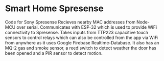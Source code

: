# Smart Home Spresense
Code for Sony Spresense
Recieves nearby MAC addresses from Node-MCU over serial.
Communicates with ESP-32 which is used to provide WiFi connectivity to Spresense.
Takes inputs from TTP223 capacitive touch sensors to control relays which can also be controlled from the app via WiFi from anywhere as it uses Google Firebase Realtime-Database.
It also has an MQ-2 gas and smoke sensor, a reed switch to detect weather the door has been opened and a PIR sensor to detect motion.
